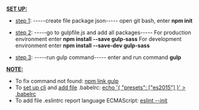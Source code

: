 <u><b>SET UP:</b></u>
- <u>step 1</u>:
-----create file package json-----
open git bash, enter <b>npm init</b>


- <u>step 2</u>:
-----go to gulpfile.js and add all packages-----
For production environment enter <b>npm install --save gulp-sass</b>
For development environment enter <b>npm install --save-dev gulp-sass</b>


- <u>step 3</u>:
-----run gulp command-----
enter and run command <b>gulp</b>


<u><b>NOTE:</b></u>
+ To fix command not found: <a href="https://docs.npmjs.com/cli/link">npm link gulp</a>
+ To <a href="https://babeljs.io/docs/usage/cli/">set up cli</a> and <a href="https://babeljs.io/docs/usage/babelrc/">add file</a> .babelrc: <a href="http://www.programwitherik.com/understanding-the-babel-compiler-2016/">echo '{ "presets": ["es2015"] }' > .babelrc</a>
+ To add file .eslintrc report language ECMAScript: <a href="http://eslint.org/docs/user-guide/getting-started">eslint --init</a>